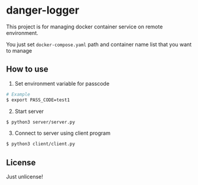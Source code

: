 # danger-logger

This project is for managing docker container service on remote environment.

You just set `docker-compose.yaml` path and container name list that you want to manage

## How to use

1. Set environment variable for passcode

```bash
# Example
$ export PASS_CODE=test1
```

2. Start server

```bash
$ python3 server/server.py
```

3. Connect to server using client program

```bash
$ python3 client/client.py
```

## License

Just unlicense!
